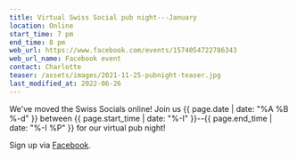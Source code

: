 ```yaml
---
title: Virtual Swiss Social pub night---January
location: Online
start_time: 7 pm
end_time: 8 pm
web_url: https://www.facebook.com/events/1574054722786343
web_url_name: Facebook event
contact: Charlotte
teaser: /assets/images/2021-11-25-pubnight-teaser.jpg
last_modified_at: 2022-06-26
---
```


We've moved the Swiss Socials online! Join us {{ page.date | date: "%A %B %-d"
}} between {{ page.start_time | date: "%-I" }}--{{ page.end_time | date: "%-I
%P" }} for our virtual pub night!

Sign up via [Facebook].

[facebook]: <{{ page.web_url }}>
